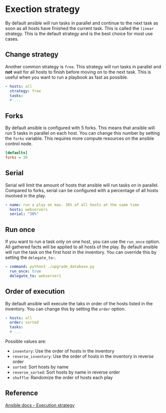 # Exection strategy
By default ansible will run tasks in parallel and continue to the next task as soon as all hosts have finished the current task. This is called the `linear` strategy. This is the default strategy and is the best choice for most use cases.

## Change strategy
Another common strategy is `free`. This strategy will run tasks in parallel and **not** wait for all hosts to finish before moving on to the next task. This is useful when you want to run a playbook as fast as possible.

```yaml
- hosts: all
  strategy: free
  tasks:
  # ...
```

## Forks
By default ansible is configured with 5 forks. This means that ansible will run 5 tasks in parallel on each host. You can change this number by setting the `forks` variable. This requires more compute resources on the ansible control node.

```ini title="ansible.cfg"
[defaults]
forks = 30
```

## Serial
Serial will limit the amount of hosts that ansible will run tasks on in parallel.
Compared to forks, serial can be configured with a percentage of all hosts involved in the play.

```yaml
- name: run a play on max. 30% of all hosts at the same time
  hosts: webservers
  serial: "30%"
```

## Run once
If you want to run a task only on one host, you can use the `run_once` option.
All gathered facts will be applied to all hosts of the play. By default ansible will run the task on the first host in the inventory.
You can override this by setting the `delegate_to:`.

```yaml
- command: python3 ./upgrade_database.py
  run_once: true
  delegate_to: webserver1
```

## Order of execution
By default ansible will execute the taks in order of the hosts listed in the inventory.
You can change this by setting the `order` option.

```yaml
- hosts: all
  order: sorted
  tasks:
  # ...
```

Possible values are:

- `inventory`: Use the order of hosts in the inventory
- `reverse_inventory`: Use the order of hosts in the inventory in reverse order
- `sorted`: Sort hosts by name
- `reverse_sorted`: Sort hosts by name in reverse order
- `shuffle`: Randomize the order of hosts each play

## Reference
[Ansible docs - Execution strategy](https://docs.ansible.com/ansible/latest/user_guide/playbooks_strategies.html)